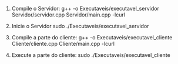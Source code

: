 1. Compile o Servidor:
g++ -o Executaveis/executavel_servidor Servidor/servidor.cpp Servidor/main.cpp -lcurl

2. Inicie o Servidor
sudo ./Executaveis/executavel_servidor

3. Compile a parte do cliente:
g++ -o Executaveis/executavel_cliente Cliente/cliente.cpp Cliente/main.cpp -lcurl

4. Execute a parte do cliente:
sudo ./Executaveis/executavel_cliente
